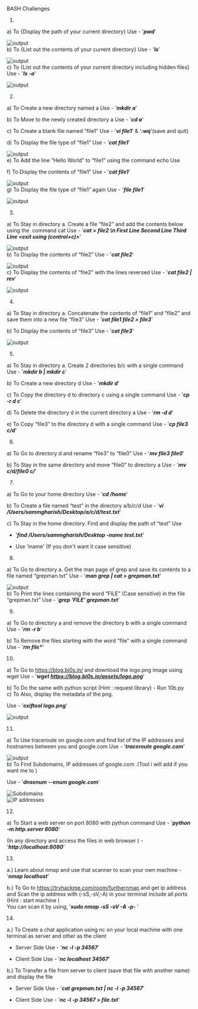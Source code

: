 BASH Challenges

1. 
a) To {Display the path of your current directory} Use - '___pwd___'  
<!-- By Using 'pwd', you can view in which directory you are in.   -->
![output](Screenshots/1a.png)  
b) To {List out the contents of your current directory} Use - '___ls___'  
<!-- By using 'ls', you can list the things in the directory.   -->
![output](Screenshots/1b.png)  
c) To {List out the contents of your current directory including hidden files} Use - '___ls -a___'  
<!-- By using 'ls -a', you can list even the hidden items in the directory.   -->
![output](Screenshots/1c.png)  

2. 
a) To Create a new directory named a Use - '___mkdir a___'  
<!-- By using 'mkdir', you can create directories.   -->
b) To Move to the newly created directory a Use - '___cd a___'  
<!-- By using 'cd', you can change directory.   -->
c) To Create a blank file named “file1” Use - '___vi file1___' & '___:wq___'(save and quit)  
<!-- VI is like a text editor, by using 'vi <filename>', you can make work in a text file (or) even write scripts.   -->
d) To Display the file type of “file1” Use - '___cat file1___'  
<!-- By using 'cat', you can view what is there in the file.   -->
![output](Screenshots/2d.png)  
e) To Add the line “Hello World” to “file1” using the command echo Use  
<!-- - '___echo 'Hello World' > file___'(Replace)  
- '___echo 'Hello World' >> file___'(Append)   -->
<!-- By using 'echo', you can print the content mentioned after it.  
If you mention a file after it with a '>', you will be able to add/ replace content to that file.   -->
f) To Display the contents of “file1” Use - '___cat file1___'  
<!-- By using 'cat', you can view what is there in the file.   -->
![output](Screenshots/2f.png)  
g) To Display the file type of “file1” again Use - '___file file1___'  
<!-- By using 'file', you can view what kind of file it is.   -->
![output](Screenshots/2g.png)

3. 
a) To Stay in directory a. Create a file “file2” and add the contents below using the  command cat Use - '___cat > file2 \n First Line Second Line Third Line <exit using (control+c)>___'  
<!-- By using 'cat', you can even create files also.   -->
![output](Screenshots/3a.png)  
b) To Display the contents of “file2” Use - '___cat file2___'  
<!-- By using 'cat', you can view what is there in the file.   -->
![output](Screenshots/3b.png)  
c) To Display the contents of “file2” with the lines reversed Use - '___cat file2 | rev___'  
<!-- '|' is like an 'and' like it is done after the previous task is completed.   -->
![output](Screenshots/3c.png)  

4. 
a) To Stay in directory a. Concatenate the contents of “file1” and “file2” and save them into a new file “file3” Use - '___cat file1 file2 > file3___'  
<!-- By using 'cat <file1> <file2> > <file3>', you can add contents of both file1 & file2 into file3.   -->
b) To Display the contents of “file3” Use - '___cat file3___'  
<!-- By using 'cat', you can view what is there in the file.   -->
![output](Screenshots/4b.png)

5. 
a) To Stay in directory a. Create 2 directories b/c with a single command Use - '___mkdir b | mkdir c___'  
<!-- By using 'mkdir', you can create directories.   -->
b) To Create a new directory d Use - '___mkdir d___'  
<!-- By using 'mkdir', you can create directories.   -->
c) To Copy the directory d to directory c using a single command Use - '___cp -r d c___'  
<!-- By using 'cp -r', you can copy directory because 'r' means it is in recursion (like a while loop till all files are copied).   -->
d) To Delete the directory d in the current directory a Use - '___rm -d d___'  
<!-- By using 'rm -d', you can even delete directory which has files in it.   -->
e) To Copy “file3” to the directory d with a single command Use - '___cp file3 c/d___'
<!-- By using 'cp', you can copy file from one place to another.   -->

6. 
a) To Go to directory d and rename “file3” to “file0” Use - '___mv file3 file0___'  
<!-- By using 'mv <file1> <file2>', you can rename file.   -->
b) To Stay in the same directory and move “file0” to directory a Use - '___mv c/d/file0 c/___'
<!-- By using 'mv <dir1> <dir2>', you can move file from one directory to another.   -->

7. 
a) To Go to your home directory Use - '___cd /home___'  
<!-- By using 'cd', you can change directory.   -->
b) To Create a file named “test” in the directory a/b/c/d Use - '___vi /Users/sammgharish/Desktop/a/c/d/test.txt___'  
<!-- VI is like a text editor, by using 'vi <filename>', you can make work in a text file (or) even write scripts.   -->

c) To Stay in the home directory. Find and display the path of “test” Use 
- '___find /Users/sammgharish/Desktop -name test.txt___' 
<!-- (Here name is case-sensitive)  
(Specifing the path is mandatory or put '.' to search in current directory)   -->
- Use 'iname' (If you don't want it case sensitive)
<!-- By using 'find', you can find things which you need by specifiing the options.   -->

8. 
a) To Go to directory a. Get the man page of grep and save its contents to a file named “grepman.txt” Use - '___man grep | cat > grepman.txt___'  
<!-- By using 'man', you can get the manual file of a function.
By using 'cat > <file>', you can add data to the file.   -->
![output](Screenshots/8a.png)  
b) To Print the lines containing the word “FILE” (Case sensitive) in the file “grepman.txt” Use - '___grep 'FILE' grepman.txt___'
<!-- By using 'grep', you can group things based on the options.   -->

9. 
a) To Go to directory a and remove the directory b with a single command Use - '___rm -r b___'  
<!-- By using 'rm -d', you can even delete directory which has files in it.   -->
b) To Remove the files starting with the word “file” with a single command Use - '___rm file*___'
<!-- By using 'rm -d', you can even delete directory which has files in it.   -->

10. 
a) To Go to https://blog.bi0s.in/ and download the logo.png image using wget Use - '___wget https://blog.bi0s.in/assets/logo.png___'  
<!-- By using 'wget <link>', you can get the things in the link to your local device.   -->
b) To Do the same with python script (Hint : request library) - Run 10b.py  
c) To Also, display the metadata of the png.  
<!-- For this you have to have the tool 'exiftool'. 
You can do that by 'sudo apt exif'. 
Using this tool, you can read, write and edit metadata of a Image.   -->
Use - '___exiftool logo.png___'  
<!-- By using 'exiftool <file>', you can view the metadata of the file.   -->
![output](Screenshots/10c.png)

11. 
a) To Use traceroute on google.com and find list of the IP addresses and hostnames between you and google.com Use - '___traceroute google.com___'  
<!-- By using 'traceroute <link>', you can view all the IP's & hostname's between you and link.   -->
![output](Screenshots/11a.png)  
b) To Find Subdomains, IP addresses of google.com .(Tool i will add if you want me to )
<!-- For this you have to have the tool 'dnsenum'. You can do that by 'sudo apt install dnsenum'. Using this tool, you can see several data.   -->
Use - '___dnsenum --enum google.com___'  
<!-- By using 'dnsenum <option> <link>', you can view various details of the link.   -->
![Subdomains](Screenshots/11b1.png)  
![IP addresses](Screenshots/11b2.png)  

12. 
a) To Start a web server on port 8080 with python command Use - '___python -m http.server 8080___'  
<!-- By using that, you can make your system available in your local browser.   -->
(In any directory and access the files in web browser ) - '___http://localhost:8080___'  
<!-- By using that, you can view your system in your browser.   -->

13. 
a.) Learn about nmap and use that scanner to scan your own machine - '___nmap localhost___'  
<!-- By using 'nmap <host>', you can scan the host.   -->
b.) To Go to https://tryhackme.com/room/furthernmap and get ip address and Scan the ip address with (-sS,-sV,-A) in your terminal include all ports (Hint : start machine )  
You can scan it by using, '___sudo nmap -sS -sV -A -p- <port>___'  
<!-- By using this, you can scan the IP with several options.   -->

14. 
a.) To Create a chat application using nc on your local machine with one terminal as server and other as the client 
- Server Side Use - '___nc -l -p 34567___'  
<!-- By using this, you can create a conversation and this stays as the server.   -->
- Client Side Use - '___nc localhost 34567___'  
<!-- By using that, you can execute the converstation with the server as a client.   -->
b.) To Transfer a file from server to client (save that file with another name) and display the file  
- Server Side Use - '___cat grepman.txt | nc -l -p 34567___'  
<!-- By using this, you are simply getting the data from the file and send it to the client.   -->
- Client Side Use - '___nc -l -p 34567 > file.txt___'  
<!-- By using that, you are simply making a new file with the data you recieved.   -->